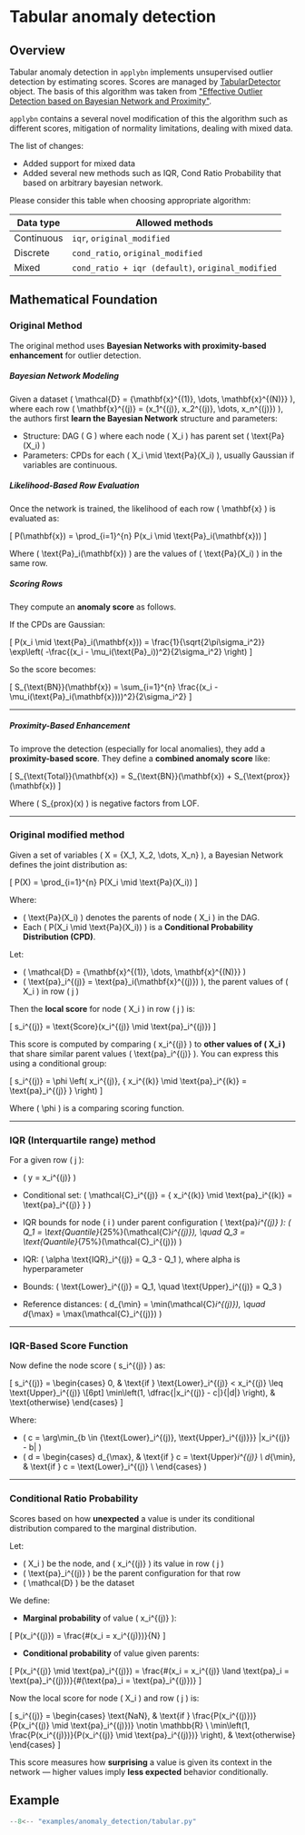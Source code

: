 # Tabular anomaly detection

## Overview

Tabular anomaly detection in `applybn` implements unsupervised outlier detection by estimating scores. 
Scores are managed by [TabularDetector](../../api/anomaly_detection/tabular_outliers.md) object.
The basis of this algorithm was taken 
from ["Effective Outlier Detection based on Bayesian Network and Proximity"](https://ieeexplore.ieee.org/document/8622230). 

`applybn` contains a several novel modification of this the algorithm such as different scores, 
mitigation of normality limitations, dealing with mixed data.

The list of changes:

- Added support for mixed data
- Added several new methods such as IQR, Cond Ratio Probability that based on arbitrary bayesian network.

Please consider this table when choosing appropriate algorithm:

| Data type  | Allowed methods                                   |
|------------|---------------------------------------------------|
| Continuous | `iqr`, `original_modified`                        |
| Discrete   | `cond_ratio`, `original_modified`                 |
| Mixed      | `cond_ratio + iqr (default)`, `original_modified` |

## Mathematical Foundation

### Original Method 

The original method uses **Bayesian Networks with proximity-based enhancement** for outlier detection.

##### Bayesian Network Modeling

Given a dataset \( \mathcal{D} = \{\mathbf{x}^{(1)}, \dots, \mathbf{x}^{(N)}\} \), 
where each row \( \mathbf{x}^{(j)} = (x_1^{(j)}, x_2^{(j)}, \dots, x_n^{(j)}) \), 
the authors first **learn the Bayesian Network** structure and parameters:

- Structure: DAG \( G \) where each node \( X_i \) has parent set \( \text{Pa}(X_i) \)
- Parameters: CPDs for each \( X_i \mid \text{Pa}(X_i) \), usually Gaussian if variables are continuous.

##### Likelihood-Based Row Evaluation

Once the network is trained, the likelihood of each row \( \mathbf{x} \) is evaluated as:

\[
P(\mathbf{x}) = \prod_{i=1}^{n} P(x_i \mid \text{Pa}_i(\mathbf{x}))
\]

Where \( \text{Pa}_i(\mathbf{x}) \) are the values of \( \text{Pa}(X_i) \) in the same row.

##### Scoring Rows

They compute an **anomaly score** as follows.

If the CPDs are Gaussian:

\[
P(x_i \mid \text{Pa}_i(\mathbf{x})) = \frac{1}{\sqrt{2\pi\sigma_i^2}} \exp\left( -\frac{(x_i - \mu_i(\text{Pa}_i))^2}{2\sigma_i^2} \right)
\]

So the score becomes:

\[
S_{\text{BN}}(\mathbf{x}) = \sum_{i=1}^{n} \frac{(x_i - \mu_i(\text{Pa}_i(\mathbf{x})))^2}{2\sigma_i^2}
\]

---

##### Proximity-Based Enhancement

To improve the detection (especially for local anomalies), they add a **proximity-based score**.
They define a **combined anomaly score** like:

\[
S_{\text{Total}}(\mathbf{x}) = S_{\text{BN}}(\mathbf{x}) + S_{\text{prox}}(\mathbf{x})
\]

Where \( S_{prox}(x) \) is negative factors from LOF.

---

### Original modified method

Given a set of variables \( X = \{X_1, X_2, \dots, X_n\} \), a Bayesian Network defines the joint distribution as:

\[
P(X) = \prod_{i=1}^{n} P(X_i \mid \text{Pa}(X_i))
\]

Where:

- \( \text{Pa}(X_i) \) denotes the parents of node \( X_i \) in the DAG.
- Each \( P(X_i \mid \text{Pa}(X_i)) \) is a **Conditional Probability Distribution (CPD)**.

Let:

- \( \mathcal{D} = \{\mathbf{x}^{(1)}, \dots, \mathbf{x}^{(N)}\} \)
- \( \text{pa}_i^{(j)} = \text{pa}_i(\mathbf{x}^{(j)}) \), the parent values of \( X_i \) in row \( j \)

Then the **local score** for node \( X_i \) in row \( j \) is:

\[
s_i^{(j)} = \text{Score}(x_i^{(j)} \mid \text{pa}_i^{(j)})
\]

This score is computed by comparing \( x_i^{(j)} \) to **other values of \( X_i \)** that share similar parent values \( \text{pa}_i^{(j)} \). You can express this using a conditional group:

\[
s_i^{(j)} = \phi \left( x_i^{(j)}, \{ x_i^{(k)} \mid \text{pa}_i^{(k)} = \text{pa}_i^{(j)} \} \right)
\]

Where \( \phi \) is a comparing scoring function.

---

### IQR (Interquartile range) method

For a given row \( j \):

- \( y = x_i^{(j)} \)
- Conditional set:
  \(
  \mathcal{C}_i^{(j)} = \{ x_i^{(k)} \mid \text{pa}_i^{(k)} = \text{pa}_i^{(j)} \}
  \)

- IQR bounds for node \( i \) under parent configuration \( \text{pa}_i^{(j)} \):
  \(
  Q_1 = \text{Quantile}_{25\%}(\mathcal{C}_i^{(j)}), \quad Q_3 = \text{Quantile}_{75\%}(\mathcal{C}_i^{(j)})
  \)

- IQR:
  \(
  \alpha \text{IQR}_i^{(j)} = Q_3 - Q_1
  \), where alpha is hyperparameter

- Bounds:
  \(
  \text{Lower}_i^{(j)} = Q_1, \quad \text{Upper}_i^{(j)} = Q_3
  \)

- Reference distances:
  \(
  d_{\min} = \min(\mathcal{C}_i^{(j)}), \quad d_{\max} = \max(\mathcal{C}_i^{(j)})
  \)

---

### IQR-Based Score Function

Now define the node score \( s_i^{(j)} \) as:

\[
s_i^{(j)} =
\begin{cases}
0, & \text{if } \text{Lower}_i^{(j)} < x_i^{(j)} \leq \text{Upper}_i^{(j)} \\[6pt]
\min\left(1, \dfrac{|x_i^{(j)} - c|}{|d|} \right), & \text{otherwise}
\end{cases}
\]

Where:

- \( c = \arg\min_{b \in \{\text{Lower}_i^{(j)}, \text{Upper}_i^{(j)}\}} |x_i^{(j)} - b| \)
- \( d = \begin{cases}
d_{\max}, & \text{if } c = \text{Upper}_i^{(j)} \\
d_{\min}, & \text{if } c = \text{Lower}_i^{(j)} \\
\end{cases} \)

---

### Conditional Ratio Probability
Scores based on how **unexpected** a value is under its conditional distribution compared to the marginal distribution.

Let:

- \( X_i \) be the node, and \( x_i^{(j)} \) its value in row \( j \)
- \( \text{pa}_i^{(j)} \) be the parent configuration for that row
- \( \mathcal{D} \) be the dataset

We define:

- **Marginal probability** of value \( x_i^{(j)} \):

\[
P(x_i^{(j)}) = \frac{\#(x_i = x_i^{(j)})}{N}
\]

- **Conditional probability** of value given parents:

\[
P(x_i^{(j)} \mid \text{pa}_i^{(j)}) = \frac{\#(x_i = x_i^{(j)} \land \text{pa}_i = \text{pa}_i^{(j)})}{\#(\text{pa}_i = \text{pa}_i^{(j)})}
\]

Now the local score for node \( X_i \) and row \( j \) is:

\[
s_i^{(j)} =
\begin{cases}
\text{NaN}, & \text{if } \frac{P(x_i^{(j)})}{P(x_i^{(j)} \mid \text{pa}_i^{(j)})} \notin \mathbb{R} \\
\min\left(1, \frac{P(x_i^{(j)})}{P(x_i^{(j)} \mid \text{pa}_i^{(j)})} \right), & \text{otherwise}
\end{cases}
\]

This score measures how **surprising** a value is given its context in the network — higher values imply **less expected** behavior conditionally.

## Example

``` py title="examples/anomaly_detection/tabular.py"
--8<-- "examples/anomaly_detection/tabular.py"
```
